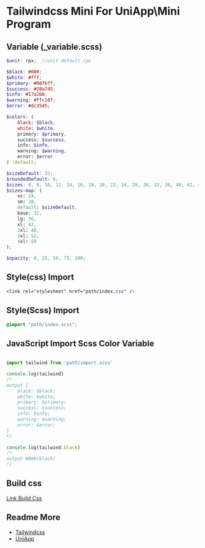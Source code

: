 # Tailwindcss Mini For UniApp\Mini Program

## Variable (_variable.scss)
```scss
$unit: rpx;  //unit default rpx

$black: #000;
$white: #fff;
$primary: #007bff;
$success: #28a745;
$info: #17a2b8;
$warning: #ffc107;
$error: #dc3545;

$colors: (
	black: $black,
	white: $white,
	primary: $primary,
	success: $success,
	info: $info,
	warning: $warning,
	error: $error
) !default;

$sizeDefault: 32;
$roundedDefault: 6;
$sizes: 0, 8, 10, 12, 14, 16, 18, 20, 22, 24, 28, 30, 32, 36, 40, 42, 48, 52, 60;
$sizes-map: (
	xs: 24,
	sm: 28,
	default: $sizeDefault,
	base: 32,
	lg: 36,
	xl: 42,
	2xl: 48,
	3xl: 52,
	4xl: 60
);

$opacity: 0, 25, 50, 75, 100;
```

## Style(css) Import

```css
<link rel="stylesheet" href="path/index.css" />
```
## Style(Scss) Import

```css
@import "path/index.scss";
```

## JavaScript Import Scss Color Variable

```js

import tailwind from 'path/import.scss'

console.log(tailwind)
/*
output {
    black: $black;
    white: $white;
    primary: $primary;
    success: $success;
    info: $info;
    warning: $warning;
    error: $error;
}
*/

console.log(tailwind.black)
/*
output #000(black)
*/
```

## Build css
[Link Build Css](./index.css)
## Readme More 

- [Tailwindcss](https://tailwindcss.com/)
- [UniApp](https://uniapp.dcloud.io/)


